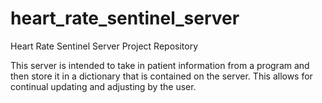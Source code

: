 # heart_rate_sentinel_server
Heart Rate Sentinel Server Project Repository

This server is intended to take in patient information from a program and then store it in a dictionary
that is contained on the server. This allows for continual updating and adjusting by the user.
